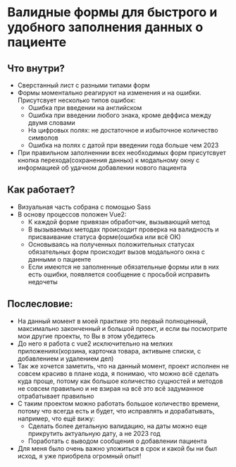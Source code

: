 # Валидные формы для быстрого и удобного заполнения данных о пациенте


<h2>Что внутри?</h2>
<ul>
  <li>Сверстанный лист с разными типами форм</li>
  <li>Формы моментально реагируют на изменения и на ошибки. Присутсвует несколько типов ошибок:
      <ul>
        <li>Ошибка при введении на английском</li>
        <li>Ошибка при введении любого знака, кроме деффиса между двумя словами</li>
        <li>На цифровых полях: не достаточное и избыточное количество символов</li>
        <li>Ошибка на полях с датой при введении года больше чем 2023</li>
      </ul>
  </li>
  <li>При правильном заполненнии всех необходимых форм присутсвует кнопка перехода(сохранения данных) к модальному окну с информацией об удачном добавлении нового пациента</li>
</ul>

<h2>Как работает?</h2>
<ul>
  <li>Визуальная часть собрана с помощью Sass</li>
  <li>В основу процессов положен Vue2:
      <ul>
        <li>К каждой форме привязан обработчик, вызывающий метод</li>
        <li>В вызываемых методах происходит проверка на валидность и присваивание статуса форме(ошибка или всё ОК)</li>
        <li>Основываясь на полученных положительных статусах обязательных форм происходит вызов модального окна с данными о пациенте</li>
        <li>Если имеются не заполненные обязательные формы или в них есть ошибки, появляется сообщение с просьбой исправить недочеты</li>
      </ul>
  </li>
</ul>

<h2>Послесловие:</h2>
<ul>
  <li>На данный момент в моей практике это первый полноценный, максимально законченный и большой проект, и если вы посмотрите мои другие проекты, то Вы в этом убедитесь</li>
  <li>До него я работа c vue2 исключительно на мелких приложениях(корзина, карточка товара, активыне списки, с добавлением и удалением дел)</li>
  <li>Так же хочется заметить, что на данный момент, проект исполнен не совсем красиво в плане кода, я понимаю, что можно всё сделать куда проще, потому как большое количество сущностей и методов не совсем правильно и не взирая на всё это всё задуманное отрабатывает правильно</li>
  <li>С таким проектом можно работать большое количество времени, потому что всегда есть и будет, что исправлять и дорабатывать, например, что ещё вижу:
    <ul>
      <li>Сделать более детальную валидацию, на даты можно еще прикрутить актуальную дату, а не 2023 год</li>
      <li>Поработать с выводом сообщения о добавлении пациента</li>
    </ul>
  </li>
  <li>Для меня было очень важно уложиться в срок и какой бы ни был исход, я уже приобрела огромный опыт!</li>
</ul>
